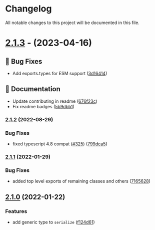 # Changelog

All notable changes to this project will be documented in this file.

# [2.1.3](https://github.com/binarytf/binarytf/compare/v2.1.2...v2.1.3) - (2023-04-16)

## 🐛 Bug Fixes

- Add exports.types for ESM support ([3d16414](https://github.com/binarytf/binarytf/commit/3d16414e9978c43c6ff99f3e9e1596e60839bc09))

## 📝 Documentation

- Update contributing in readme ([676f23c](https://github.com/binarytf/binarytf/commit/676f23ce908ca4c7dddf2f7879e2641202b888bb))
- Fix readme badges ([5b9dbb1](https://github.com/binarytf/binarytf/commit/5b9dbb1b01afee8a91693cd597d204a4bd273985))

### [2.1.2](https://github.com/binarytf/binarytf/compare/v2.1.1...v2.1.2) (2022-08-29)

### Bug Fixes

-   fixed typescript 4.8 compat ([#325](https://github.com/binarytf/binarytf/issues/325)) ([799dca5](https://github.com/binarytf/binarytf/commit/799dca51db18b869c1e1f01631c7ed1512dc0201))

### [2.1.1](https://github.com/binarytf/binarytf/compare/v2.1.0...v2.1.1) (2022-01-29)

### Bug Fixes

-   added top level exports of remaining classes and others ([7165628](https://github.com/binarytf/binarytf/commit/71656287e1139bef32b116eece6dcb97974b3c26))

## [2.1.0](https://github.com/binarytf/binarytf/compare/v1.0.0...v2.1.0) (2022-01-22)

### Features

-   add generic type to `serialize` ([f124d61](https://github.com/binarytf/binarytf/commit/f124d6113104783ef55a97c59c1893f76df0e944))
